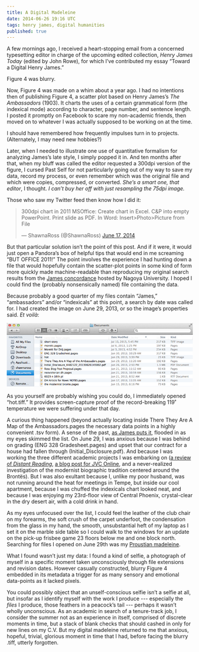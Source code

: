 ```yaml
---
title: A Digital Madeleine
date: 2014-06-26 19:16 UTC
tags: henry james, digital humanities
published: true
---
```


A few mornings ago, I received a heart-stopping email from a concerned typesetting editor in charge of the upcoming edited collection, _Henry James Today_ (edited by John Rowe), for which I’ve contributed my essay “Toward a Digital Henry James.”

Figure 4 was blurry. 

Now, Figure 4 was made on a whim about a year ago. I had no intentions then of publishing Figure 4, a scatter plot based on Henry James’s _The Ambassadors_ (1903). It charts the uses of a certain grammatical form (the indexical mode) according to character, page number, and sentence length. I posted it promptly on Facebook to scare my non-academic friends, then moved on to whatever I was actually supposed to be working on at the time.

I should have remembered how frequently impulses turn in to projects. (Alternately, I may need new hobbies?)

Later, when I needed to illustrate one use of quantitative formalism for analyzing James’s late style, I simply popped it in. And ten months after that, when my bluff was called the editor requested a 300dpi version of the figure, I cursed Past Self for not particularly going out of my way to save my data, record my process, or even remember which was the original file and which were copies, compressed, or converted. _She’s a smart one, that editor_, I thought. _I can’t buy her off with just resampling the 75dpi image._

Those who saw my Twitter feed then know how I did it:

<blockquote class="twitter-tweet" lang="en"><p>300dpi chart in 2011 MSOffice: Create chart in Excel. C&amp;P into empty PowerPoint. Print slide as PDF. In Word: Insert&gt;Photo&gt;Picture from File</p>&mdash; ShawnaRoss (@ShawnaRoss) <a href="https://twitter.com/ShawnaRoss/statuses/478958222980947969">June 17, 2014</a></blockquote>
<script async src="//platform.twitter.com/widgets.js" charset="utf-8"></script>


But that particular solution isn’t the point of this post. And if it were, it would just open a Pandora’s box of helpful tips that would end in me screaming “BUT OFFICE 2011!” The point involves the experience I had hunting down a file that would hopefully contain the scatter-plot points in some kind of form more quickly made machine-readable than reproducing my original search results from the [James concordance](http://victorian.lang.nagoya-u.ac.jp/concordance/james/) hosted by Nagoya University. I hoped I could find the (probably nonsensically named) file containing the data. 

Because probably a good quarter of my files contain “James,” “ambassadors” and/or “indexicals” at this point, a search by date was called for. I had created the image on June 29, 2013, or so the image’s properties said. _Et voilà_: 

![The Blurry Image In Question](../images/blog/madeleine1.png)

As you yourself are probably wishing you could do, I immediately opened “hot.tiff.” It provides screen-capture proof of the record-breaking 119˚ temperature we were suffering under that day. 

A curious thing happened (beyond actually locating inside There They Are A Map of the Ambassadors.pages the necessary data points in a highly convenient .tsv form). A sense of the past, [as James puts it](https://archive.org/details/senseofpastbyhen00jamerich), flooded in as my eyes skimmed the list. On June 29, I was anxious because I was behind on grading (ENG 328 Gradesheet.pages) and upset that our contract for a house had fallen through (Initial_Disclosure.pdf). And because I was working the three different academic projects I was embarking on ([a review of _Distant Reading_](http://www.digitalhumanities.org/dhq/vol/8/1/000171/000171.html), [a blog post for JVC Online](http://myblogs.informa.com/jvc/2013/10/21/you-already-know-how-to-do-this-natively-digital-victorian-studies/), and a never-realized investigation of the modernist biographic tradition centered around the Brontës). But I was also exultant because I, unlike my poor husband, was not running around the heat for meetings in Tempe, but inside our cool apartment, because I was chuffed the indexicals chart looked neat, and because I was enjoying my 23rd-floor view of Central Phoenix, crystal-clear in the dry desert air, with a cold drink in hand.

As my eyes unfocused over the list, I could feel the leather of the club chair on my forearms, the soft crush of the carpet underfoot, the condensation from the glass in my hand, the smooth, unsubstantial heft of my laptop as I set it on the marble side table so I could walk to the windows for an update on the pick-up frisbee game 23 floors below me and one block north. Searching for files I opened on June 29th was my [Proustian madeleine](http://en.wikipedia.org/wiki/In_Search_of_Lost_Time#Memory).

What I found wasn’t just my data: I found a kind of selfie, a photograph of myself in a specific moment taken unconsciously through file extensions and revision dates. However casually constructed, blurry Figure 4 embedded in its metadata a trigger for as many sensory and emotional data-points as it lacked pixels. 

You could possibly object that an unself-conscious selfie isn’t a selfie at all, but insofar as I identify myself with the work I produce --- especially the _files_ I produce, those feathers in a peacock’s tail --- perhaps it wasn’t wholly unconscious. As an academic in search of a tenure-track job, I consider the summer not as an experience in itself, comprised of discrete moments in time, but a stack of blank checks that should cashed in only for new lines on my C.V. But my digital madeleine returned to me that anxious, hopeful, trivial, glorious moment in time that I had, before facing the blurry .tiff, utterly forgotten.